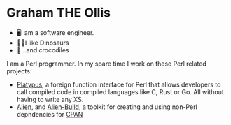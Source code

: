 # Graham THE Ollis

 * 🖥️I am a software engineer.
 * 🦕🦖I like Dinosaurs
 * 🐊...and crocodiles

I am a Perl programmer.  In my spare time I work on these Perl related projects:

 * [Platypus](https://metacpan.org/pod/FFI::Platypus), a foreign function interface for Perl that allows developers to call compiled code in compiled languages like C, Rust or Go.
   All without having to write any XS.
 * [Alien](https://metacpan.org/pod/Alien), and [Alien-Build](https://metacpan.org/pod/distribution/Alien-Build/lib/Alien/Build/Manual/Alien.pod), a toolkit for creating and using non-Perl depndencies for [CPAN](https://metacpan.org)
